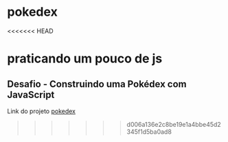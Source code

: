 # pokedex
<<<<<<< HEAD

praticando um pouco de js
=======
## Desafio - Construindo uma Pokédex com JavaScript


Link do projeto [pokedex](https://myplokedex.netlify.app/)
>>>>>>> d006a136e2c8be19e1a4bbe45d2345f1d5ba0ad8
